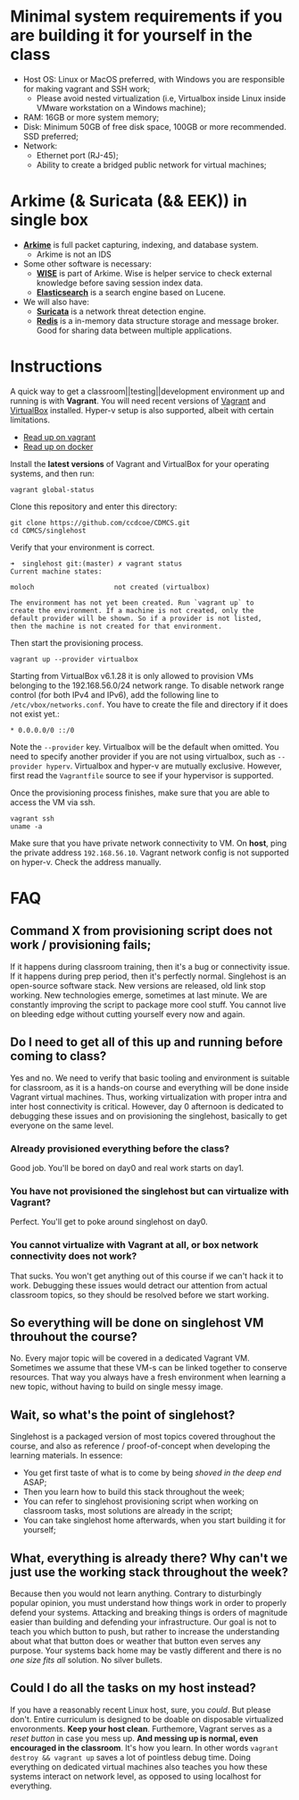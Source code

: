 # Minimal system requirements if you are building it for yourself in the class

  * Host OS: Linux or MacOS preferred, with Windows you are responsible for making vagrant and SSH work;
    * Please avoid nested virtualization (i.e, Virtualbox inside Linux inside VMware workstation on a Windows machine);
  * RAM: 16GB or more system memory;
  * Disk: Minimum 50GB of free disk space, 100GB or more recommended. SSD preferred;
  * Network: 
    * Ethernet port (RJ-45);
    * Ability to create a bridged public network for virtual machines;

# Arkime (& Suricata (&& EEK)) in single box

  * **[Arkime](https://arkime.com/)** is full packet capturing, indexing, and database system.
    * Arkime is not an IDS
  * Some other software is necessary:
    * **[WISE](https://arkime.com/wise)** is part of Arkime. Wise is helper service to check external knowledge before saving session index data.
    * **[Elasticsearch](https://www.elastic.co/elasticsearch/)** is a search engine based on Lucene.
  * We will also have:
    * **[Suricata](https://suricata.io/)** is a network threat detection engine.
    * **[Redis](https://redis.io/)** is a in-memory data structure storage and message broker. Good for sharing data between multiple applications.

# Instructions

A quick way to get a classroom||testing||development environment up and running is with **Vagrant**. You will need recent versions of [Vagrant](https://www.vagrantup.com/) and [VirtualBox](https://www.virtualbox.org/) installed. Hyper-v setup is also supported, albeit with certain limitations.

  * [Read up on vagrant](/common/vagrant)
  * [Read up on docker](/common/docker)

Install the **latest versions** of Vagrant and VirtualBox for your operating systems, and then run:

```
vagrant global-status
```

Clone this repository and enter this directory:

```
git clone https://github.com/ccdcoe/CDMCS.git
cd CDMCS/singlehost
```

Verify that your environment is correct.

```
➜  singlehost git:(master) ✗ vagrant status 
Current machine states: 
 
moloch                    not created (virtualbox) 
 
The environment has not yet been created. Run `vagrant up` to 
create the environment. If a machine is not created, only the 
default provider will be shown. So if a provider is not listed, 
then the machine is not created for that environment. 
```

Then start the provisioning process.

```
vagrant up --provider virtualbox
```

Starting from VirtualBox v6.1.28 it is only allowed to provision VMs belonging to the 192.168.56.0/24 network range. To disable network range control (for both IPv4 and IPv6), add the following line to `/etc/vbox/networks.conf`. You have to create the file and directory if it does not exist yet.:

```
* 0.0.0.0/0 ::/0
```


Note the `--provider` key. Virtualbox will be the default when omitted. You need to specify another provider if you are not using virtualbox, such as `--provider hyperv`. Virtualbox and hyper-v are mutually exclusive. However, first read the `Vagrantfile` source to see if your hypervisor is supported.

Once the provisioning process finishes, make sure that you are able to access the VM via ssh.

```
vagrant ssh
uname -a
```

Make sure that you have private network connectivity to VM. On **host**, ping the private address `192.168.56.10`. Vagrant network config is not supported on hyper-v. Check the address manually.



# FAQ

## Command X from provisioning script does not work / provisioning fails;

If it happens during classroom training, then it's a bug or connectivity issue. If it happens during prep period, then it's perfectly normal. Singlehost is an open-source software stack. New versions are released, old link stop working. New technologies emerge, sometimes at last minute. We are constantly improving the script to package more cool stuff. You cannot live on bleeding edge without cutting yourself every now and again.

## Do I need to get all of this up and running before coming to class?

Yes and no. We need to verify that basic tooling and environment is suitable for classroom, as it is a hands-on course and everything will be done inside Vagrant virtual machines. Thus, working virtualization with proper intra and inter host connectivity is critical. However, day 0 afternoon is dedicated to debugging these issues and on provisioning the singlehost, basically to get everyone on the same level. 

### Already provisioned everything before the class? 

Good job. You'll be bored on day0 and real work starts on day1. 

### You have not provisioned the singlehost but can virtualize with Vagrant? 

Perfect. You'll get to poke around singlehost on day0. 

### You cannot virtualize with Vagrant at all, or box network connectivity does not work? 

That sucks. You won't get anything out of this course if we can't hack it to work. Debugging these issues would detract our attention from actual classroom topics, so they should be resolved before we start working.

## So everything will be done on singlehost VM throuhout the course?

No. Every major topic will be covered in a dedicated Vagrant VM. Sometimes we assume that these VM-s can be linked together to conserve resources. That way you always have a fresh environment when learning a new topic, without having to build on single messy image.

## Wait, so what's the point of singlehost?

Singlehost is a packaged version of most topics covered throughout the course, and also as reference / proof-of-concept when developing the learning materials. In essence:

  * You get first taste of what is to come by being *shoved in the deep end* ASAP;
  * Then you learn how to build this stack throughout the week;
  * You can refer to singlehost provisioning script when working on classroom tasks, most solutions are already in the script;
  * You can take singlehost home afterwards, when you start building it for yourself;

## What, everything is already there? Why can't we just use the working stack throughout the week?

Because then you would not learn anything. Contrary to disturbingly popular opinion, you must understand how things work in order to properly defend your systems. Attacking and breaking things is orders of magnitude easier than building and defending your infrastructure. Our goal is not to teach you which button to push, but rather to increase the understanding about what that button does or weather that button even serves any purpose. Your systems back home may be vastly different and there is no *one size fits all* solution. No silver bullets.

## Could I do all the tasks on my host instead?

If you have a reasonably recent Linux host, sure, you *could*. But please don't. Entire curriculum is designed to be doable on disposable virtualized envoronments. **Keep your host clean**. Furthemore, Vagrant serves as a *reset button* in case you mess up. **And messing up is normal, even encouraged in the classroom**. It's how you learn. In other words `vagrant destroy && vagrant up` saves a lot of pointless debug time. Doing everything on dedicated virtual machines also teaches you how these systems interact on network level, as opposed to using localhost for everything.
